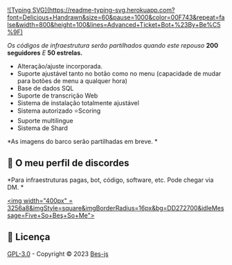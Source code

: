 [![Typing SVG](https://readme-typing-svg.herokuapp.com?font=Delicious+Handrawn&size=60&pause=1000&color=00F743&repeat=false&width=800&height=100&lines=Advanced+Ticket+Bot+%23By+Be%C5 %9F)](#)

*Os códigos de infraestrutura serão partilhados quando este repouso* **200 seguidores** *E* **50 estrelas.**

- Alteração/ajuste incorporada.
- Suporte ajustável tanto no botão como no menu (capacidade de mudar para botões de menu a qualquer hora)
- Base de dados SQL
- Suporte de transcrição Web
- Sistema de instalação totalmente ajustável
- Sistema autorizado ⭐Scoring
- Suporte multilingue
- Sistema de Shard

*As imagens do barco serão partilhadas em breve. *

## 🔵 O meu perfil de discordes
*Para infraestruturas pagas, bot, código, software, etc. Pode chegar via DM. *

 <a href="https://discord.com/users/928259219038302258"><img width="400px" = 3256a8&imgStyle=square&imgBorderRadius=16px&bg=DD272700&idleMessage=Five+So+Beş+So+Me"></a>

## 📖 Licença
[GPL-3.0](https://www.gnu.org/licenses/gpl-3.0.html) - Copyright © 2023 [Bes-js](https://github.com/Bes-js)
